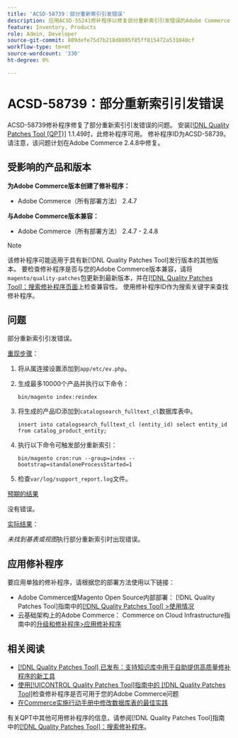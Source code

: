 ```yaml
---
title: 'ACSD-58739：部分重新索引引发错误'
description: 应用ACSD-55241修补程序以修复部分重新索引引发错误的Adobe Commerce问题。
feature: Inventory, Products
role: Admin, Developer
source-git-commit: 809defe75d7b218d8085f85ff815472a531040cf
workflow-type: tm+mt
source-wordcount: '330'
ht-degree: 0%

---
```


# ACSD-58739：部分重新索引引发错误

ACSD-58739修补程序修复了部分重新索引引发错误的问题。 安装[[!DNL Quality Patches Tool (QPT)]](https://experienceleague.adobe.com/en/docs/commerce-knowledge-base/kb/announcements/commerce-announcements/magento-quality-patches-released-new-tool-to-self-serve-quality-patches) 1.1.49时，此修补程序可用。 修补程序ID为ACSD-58739。 请注意，该问题计划在Adobe Commerce 2.4.8中修复。

## 受影响的产品和版本

**为Adobe Commerce版本创建了修补程序：**

* Adobe Commerce（所有部署方法） 2.4.7

**与Adobe Commerce版本兼容：**

* Adobe Commerce（所有部署方法） 2.4.7 - 2.4.8

>[!NOTE]
>
>该修补程序可能适用于具有新[!DNL Quality Patches Tool]发行版本的其他版本。 要检查修补程序是否与您的Adobe Commerce版本兼容，请将`magento/quality-patches`包更新到最新版本，并在[[!DNL Quality Patches Tool]：搜索修补程序页面](https://experienceleague.adobe.com/tools/commerce-quality-patches/index.html)上检查兼容性。 使用修补程序ID作为搜索关键字来查找修补程序。

## 问题

部分重新索引引发错误。

<u>重现步骤</u>：

1. 将从属连接设置添加到`app/etc/ev.php`。
1. 生成最多10000个产品并执行以下命令：

   ```
   bin/magento index:reindex
   ```

1. 将生成的产品ID添加到`catalogsearch_fulltext_cl`数据库表中。

   ```
   insert into catalogsearch_fulltext_cl (entity_id) select entity_id from catalog_product_entity;
   ```

1. 执行以下命令可触发部分重新索引：

   ```
   bin/magento cron:run --group=index --bootstrap=standaloneProcessStarted=1 
   ```

1. 检查`var/log/support_report.log`文件。

<u>预期的结果</u>

没有错误。

<u>实际结果</u>：

*未找到基表或视图*&#x200B;执行部分重新索引时出现错误。

## 应用修补程序

要应用单独的修补程序，请根据您的部署方法使用以下链接：

* Adobe Commerce或Magento Open Source内部部署： [!DNL Quality Patches Tool]指南中的[[!DNL Quality Patches Tool] >使用情况](/help/tools/quality-patches-tool/usage.md)
* 云基础架构上的Adobe Commerce： Commerce on Cloud Infrastructure指南中的[升级和修补程序>应用修补程序](https://experienceleague.adobe.com/docs/commerce-cloud-service/user-guide/develop/upgrade/apply-patches.html)

## 相关阅读

* [[!DNL Quality Patches Tool] 已发布：支持知识库中用于自助提供高质量修补程序的新工具](https://experienceleague.adobe.com/en/docs/commerce-knowledge-base/kb/announcements/commerce-announcements/magento-quality-patches-released-new-tool-to-self-serve-quality-patches)
* [使用[!UICONTROL Quality Patches Tool]指南中的 [!DNL Quality Patches Tool]](/help/tools/quality-patches-tool/patches-available-in-qpt/check-patch-for-magento-issue-with-magento-quality-patches.md)检查修补程序是否可用于您的Adobe Commerce问题
* [在Commerce实施行动手册中修改数据库表的最佳实践](https://experienceleague.adobe.com/en/docs/commerce-operations/implementation-playbook/best-practices/development/modifying-core-and-third-party-tables#why-adobe-recommends-avoiding-modifications)

有关QPT中其他可用修补程序的信息，请参阅[!DNL Quality Patches Tool]指南中的[[!DNL Quality Patches Tool]：搜索修补程序](https://experienceleague.adobe.com/tools/commerce-quality-patches/index.html)。
